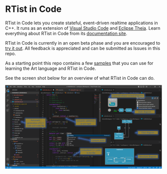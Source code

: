 # RTist in Code

RTist in Code lets you create stateful, event-driven realtime applications in C++. It runs as an extension of [Visual Studio Code](https://code.visualstudio.com/) and [Eclipse Theia](https://theia-ide.org/). Learn everything about RTist in Code from its [documentation site](https://opensource.hcltechsw.com/rtist-in-code/).

RTist in Code is currently in an open beta phase and you are encouraged to [try it out](#). All feedback is appreciated and can be submitted as Issues in this repo.

As a starting point this repo contains a few [samples](art-samples) that you can use for learning the Art language and RTist in Code.

See the screen shot below for an overview of what RTist in Code can do.

![](images/screenshot1.png)
